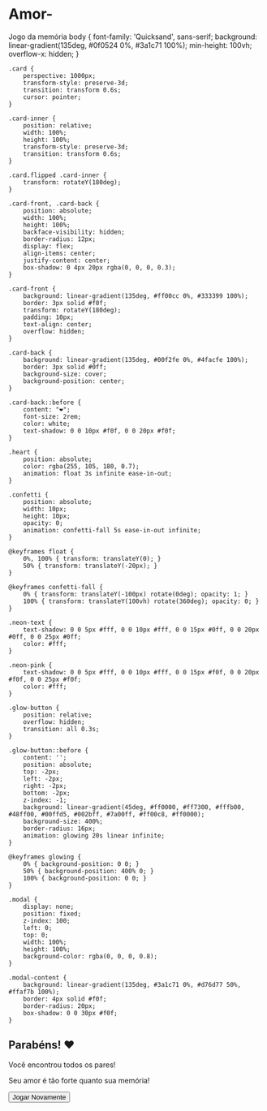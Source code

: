 # Amor-
Jogo da memória 
body {
        font-family: 'Quicksand', sans-serif;
        background: linear-gradient(135deg, #0f0524 0%, #3a1c71 100%);
        min-height: 100vh;
        overflow-x: hidden;
    }
    
    .card {
        perspective: 1000px;
        transform-style: preserve-3d;
        transition: transform 0.6s;
        cursor: pointer;
    }
    
    .card-inner {
        position: relative;
        width: 100%;
        height: 100%;
        transform-style: preserve-3d;
        transition: transform 0.6s;
    }
    
    .card.flipped .card-inner {
        transform: rotateY(180deg);
    }
    
    .card-front, .card-back {
        position: absolute;
        width: 100%;
        height: 100%;
        backface-visibility: hidden;
        border-radius: 12px;
        display: flex;
        align-items: center;
        justify-content: center;
        box-shadow: 0 4px 20px rgba(0, 0, 0, 0.3);
    }
    
    .card-front {
        background: linear-gradient(135deg, #ff00cc 0%, #333399 100%);
        border: 3px solid #f0f;
        transform: rotateY(180deg);
        padding: 10px;
        text-align: center;
        overflow: hidden;
    }
    
    .card-back {
        background: linear-gradient(135deg, #00f2fe 0%, #4facfe 100%);
        border: 3px solid #0ff;
        background-size: cover;
        background-position: center;
    }
    
    .card-back::before {
        content: "❤️";
        font-size: 2rem;
        color: white;
        text-shadow: 0 0 10px #f0f, 0 0 20px #f0f;
    }
    
    .heart {
        position: absolute;
        color: rgba(255, 105, 180, 0.7);
        animation: float 3s infinite ease-in-out;
    }
    
    .confetti {
        position: absolute;
        width: 10px;
        height: 10px;
        opacity: 0;
        animation: confetti-fall 5s ease-in-out infinite;
    }
    
    @keyframes float {
        0%, 100% { transform: translateY(0); }
        50% { transform: translateY(-20px); }
    }
    
    @keyframes confetti-fall {
        0% { transform: translateY(-100px) rotate(0deg); opacity: 1; }
        100% { transform: translateY(100vh) rotate(360deg); opacity: 0; }
    }
    
    .neon-text {
        text-shadow: 0 0 5px #fff, 0 0 10px #fff, 0 0 15px #0ff, 0 0 20px #0ff, 0 0 25px #0ff;
        color: #fff;
    }
    
    .neon-pink {
        text-shadow: 0 0 5px #fff, 0 0 10px #fff, 0 0 15px #f0f, 0 0 20px #f0f, 0 0 25px #f0f;
        color: #fff;
    }
    
    .glow-button {
        position: relative;
        overflow: hidden;
        transition: all 0.3s;
    }
    
    .glow-button::before {
        content: '';
        position: absolute;
        top: -2px;
        left: -2px;
        right: -2px;
        bottom: -2px;
        z-index: -1;
        background: linear-gradient(45deg, #ff0000, #ff7300, #fffb00, #48ff00, #00ffd5, #002bff, #7a00ff, #ff00c8, #ff0000);
        background-size: 400%;
        border-radius: 16px;
        animation: glowing 20s linear infinite;
    }
    
    @keyframes glowing {
        0% { background-position: 0 0; }
        50% { background-position: 400% 0; }
        100% { background-position: 0 0; }
    }
    
    .modal {
        display: none;
        position: fixed;
        z-index: 100;
        left: 0;
        top: 0;
        width: 100%;
        height: 100%;
        background-color: rgba(0, 0, 0, 0.8);
    }
    
    .modal-content {
        background: linear-gradient(135deg, #3a1c71 0%, #d76d77 50%, #ffaf7b 100%);
        border: 4px solid #f0f;
        border-radius: 20px;
        box-shadow: 0 0 30px #f0f;
    }
</style>
    <div id="game-board" class="grid grid-cols-2 md:grid-cols-4 lg:grid-cols-5 gap-4 max-w-5xl mx-auto"></div>
</div>

<!-- Modal de vitória -->
<div id="win-modal" class="modal flex items-center justify-center">
    <div class="modal-content p-8 max-w-md w-full text-center">
        <h2 class="text-3xl font-bold mb-4 neon-text">Parabéns! ❤️</h2>
        <p class="text-xl mb-6">Você encontrou todos os pares!</p>
        <p class="mb-6">Seu amor é tão forte quanto sua memória!</p>
        <button id="play-again" class="glow-button bg-gradient-to-r from-purple-600 to-pink-600 px-6 py-3 rounded-lg font-bold text-lg hover:from-pink-600 hover:to-purple-600 transition-all">
            Jogar Novamente
        </button>
    </div>
</div>

<script>
    document.addEventListener('DOMContentLoaded', () => {
        // Mensagens românticas para os cartões
        const messages = [
            "Eu te amo com todas as minhas forças, amor",
            "Só quero te dizer que você é tudo pra mim",
            "Eu adoro cada detalhe em você",
            "O meu amor por você não tem fim",
            "Você é a luz do meu dia, a razão do meu mundo",
            "Você é a razão da minha alegria",
            "Confesso que nunca senti algo tão profundo",
            "Talvez eu seja muito exagerada por não saber me expressar",
            "No fundo é só medo de você não gostar",
            "Sabe vida, te amar é tão bom",
            "É um sentimento tão leve",
            "Acho que tô ficando bobinha com você",
            "Amor, fica comigo pra sempre",
            "Eu te quero mais que nunca",
            "Cada segundo ao seu lado tem sido único",
            "Nem mesmo todas as estrelas do universo seriam suficientes",
            "Para expressar o amor que sinto por você",
            "Você é o meu mundo inteiro",
            "Meu coração bate mais forte quando estou com você",
            "Nosso amor é como magia"
        ];
        
        // Embaralhar e selecionar 10 mensagens para o jogo
        const shuffledMessages = [...messages].sort(() => 0.5 - Math.random()).slice(0, 10);
        
        // Criar pares de cartas
        let cards = [];
        shuffledMessages.forEach(message => {
            cards.push({ id: Math.random(), message, matched: false });
            cards.push({ id: Math.random(), message, matched: false });
        });
        
        // Embaralhar as cartas
        cards = cards.sort(() => 0.5 - Math.random());
        
        const gameBoard = document.getElementById('game-board');
        const pairsFoundElement = document.getElementById('pairs-found');
        const totalPairsElement = document.getElementById('total-pairs');
        const winModal = document.getElementById('win-modal');
        const restartBtn = document.getElementById('restart-btn');
        const playAgainBtn = document.getElementById('play-again');
        const musicBtn = document.getElementById('music-btn');
        
        let flippedCards = [];
        let pairsFound = 0;
        let canFlip = true;
        let totalPairs = shuffledMessages.length;
        
        totalPairsElement.textContent = totalPairs;
        
        // Criar elementos de corações flutuantes
        function createFloatingHearts() {
            const container = document.body;
            for (let i = 0; i < 20; i++) {
                const heart = document.createElement('div');
                heart.className = 'heart';
                heart.innerHTML = ['❤️', '💕', '💖', '💘', '💗'][Math.floor(Math.random() * 5)];
                heart.style.left = `${Math.random() * 100}vw`;
                heart.style.top = `${Math.random() * 100}vh`;
                heart.style.fontSize = `${Math.random() * 1.5 + 0.5}rem`;
                heart.style.animationDelay = `${Math.random() * 3}s`;
                heart.style.opacity = '0.7';
                container.appendChild(heart);
            }
        }
        
        // Criar confetes
        function createConfetti() {
            const container = document.body;
            const colors = ['#ff00cc', '#00ffcc', '#ffcc00', '#00ccff', '#cc00ff'];
            
            for (let i = 0; i < 100; i++) {
                const confetti = document.createElement('div');
                confetti.className = 'confetti';
                confetti.style.left = `${Math.random() * 100}vw`;
                confetti.style.backgroundColor = colors[Math.floor(Math.random() * colors.length)];
                confetti.style.width = `${Math.random() * 10 + 5}px`;
                confetti.style.height = `${Math.random() * 10 + 5}px`;
                confetti.style.animationDelay = `${Math.random() * 5}s`;
                confetti.style.animationDuration = `${Math.random() * 3 + 2}s`;
                container.appendChild(confetti);
            }
        }
        
        // Criar cartas no tabuleiro
        function createCards() {
            gameBoard.innerHTML = '';
            cards.forEach((card, index) => {
                const cardElement = document.createElement('div');
                cardElement.className = 'card aspect-square';
                cardElement.dataset.index = index;
                
                cardElement.innerHTML = `
                    <div class="card-inner w-full h-full">
                        <div class="card-front bg-gradient-to-br from-purple-600 to-pink-500">
                            <p class="text-sm md:text-base">${card.message}</p>
                        </div>
                        <div class="card-back"></div>
                    </div>
                `;
                
                cardElement.addEventListener('click', () => flipCard(index));
                gameBoard.appendChild(cardElement);
            });
        }
        
        // Virar carta
        function flipCard(index) {
            if (!canFlip) return;
            if (flippedCards.length === 2) return;
            if (cards[index].matched) return;
            
            const cardElement = document.querySelector(`[data-index="${index}"]`);
            if (cardElement.classList.contains('flipped')) return;
            
            cardElement.classList.add('flipped');
            flippedCards.push({ index, element: cardElement });
            
            if (flippedCards.length === 2) {
                canFlip = false;
                checkMatch();
            }
        }
        
        // Verificar se as cartas formam um par
        function checkMatch() {
            const [card1, card2] = flippedCards;
            
            if (cards[card1.index].message === cards[card2.index].message) {
                // Par encontrado
                cards[card1.index].matched = true;
                cards[card2.index].matched = true;
                pairsFound++;
                pairsFoundElement.textContent = pairsFound;
                
                // Adicionar efeito de brilho às cartas correspondentes
                card1.element.querySelector('.card-front').style.boxShadow = '0 0 15px #f0f, 0 0 30px #f0f';
                card2.element.querySelector('.card-front').style.boxShadow = '0 0 15px #f0f, 0 0 30px #f0f';
                
                flippedCards = [];
                canFlip = true;
                
                // Verificar vitória
                if (pairsFound === totalPairs) {
                    setTimeout(() => {
                        winModal.style.display = 'flex';
                        createConfetti();
                    }, 1000);
                }
            } else {
                // Não é um par
                setTimeout(() => {
                    card1.element.classList.remove('flipped');
                    card2.element.classList.remove('flipped');
                    flippedCards = [];
                    canFlip = true;
                }, 1000);
            }
        }
        
        // Reiniciar jogo
        function restartGame() {
            cards = cards.sort(() => 0.5 - Math.random());
            cards.forEach(card => card.matched = false);
            flippedCards = [];
            pairsFound = 0;
            canFlip = true;
            pairsFoundElement.textContent = pairsFound;
            createCards();
            winModal.style.display = 'none';
        }
        
        // Eventos
        restartBtn.addEventListener('click', restartGame);
        playAgainBtn.addEventListener('click', restartGame);
        
        // Música de fundo (simulada)
        let musicPlaying = false;
        musicBtn.addEventListener('click', () => {
            musicPlaying = !musicPlaying;
            if (musicPlaying) {
                musicBtn.textContent = '🎵 Música: Ligada';
                musicBtn.classList.remove('from-blue-600', 'to-cyan-600');
                musicBtn.classList.add('from-green-600', 'to-teal-600');
            } else {
                musicBtn.textContent = '🎵 Música: Desligada';
                musicBtn.classList.remove('from-green-600', 'to-teal-600');
                musicBtn.classList.add('from-blue-600', 'to-cyan-600');
            }
        });
        
        // Inicializar jogo
        createFloatingHearts();
        createCards();
    });
</script>

